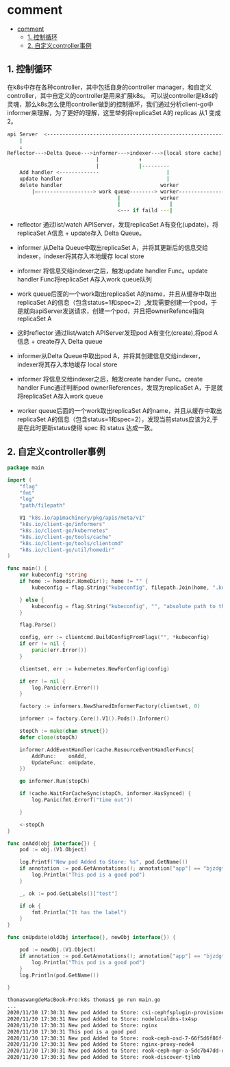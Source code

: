 # comment
- [comment](#comment)
  - [1. 控制循环](#1-控制循环)
  - [2. 自定义controller事例](#2-自定义controller事例)

## 1. 控制循环
在k8s中存在各种controller，其中包括自身的controller manager，和自定义controller，其中自定义的controller是用来扩展k8s。
可以说controller是k8s的灵魂，那么k8s怎么使用controller做到的控制循环，我们通过分析client-go中informer来理解，为了更好的理解，这里举例将replicaSet A的 replicas 从1 变成2。

```bash
api Server  <------------------------------------------------------------------|
    |                                                                          |
    ↓                                                                          |
Reflector--->Delta Queue--->informer--->indexer--->[local store cache]         |
                             |             ↑                                   |
                             |             |---------                          |
    Add handler <-------------                      |                          |
    update handler                                  |                          |
    delete handler                                worker                       |
        |—------------------> work queue--------> worker-----------------------|
                                    |             worker
                                    |                |
                                    <--- if faild ---|
```

- reflector 通过list/watch APIServer，发现replicaSet A有变化(update)，将replicaSet A信息 + update存入 Delta Queue。
- informer 从Delta Queue中取出replicaSet A，并将其更新后的信息交给indexer，indexer将其存入本地缓存 local store
- informer 将信息交给indexer之后，触发update handler Func。update handler Func将replicaSet A存入work queue队列
- work queue后面的一个work取出replicaSet A的name，并且从缓存中取出replicaSet A的信息（包含status=1和spec=2）,发现需要创建一个pod，于是就向apiServer发送请求，创建一个pod，并且把ownerRefence指向replicaSet A

- 这时reflector 通过list/watch APIServer发现pod A有变化(create),将pod A信息 + create存入 Delta queue
- informer从Delta Queue中取出pod A，并将其创建信息交给indexer，indexer将其存入本地缓存 local store
- informer 将信息交给indexer之后，触发create hander Func。create handler Func通过判断pod ownerReferences，发现为replicaSet A，于是就将replicaSet A存入work queue
- worker queue后面的一个work取出replicaSet A的name，并且从缓存中取出replicaSet A的信息（包含status=1和spec=2），发现当前status应该为2,于是在此时更新status使得 spec 和 status 达成一致。



## 2. 自定义controller事例
```go
package main

import (
	"flag"
	"fmt"
	"log"
	"path/filepath"

	V1 "k8s.io/apimachinery/pkg/apis/meta/v1"
	"k8s.io/client-go/informers"
	"k8s.io/client-go/kubernetes"
	"k8s.io/client-go/tools/cache"
	"k8s.io/client-go/tools/clientcmd"
	"k8s.io/client-go/util/homedir"
)

func main() {
	var kubeconfig *string
	if home := homedir.HomeDir(); home != "" {
		kubeconfig = flag.String("kubeconfig", filepath.Join(home, ".kube", "config"), "(optional) absolute path to the kubeconfig file")

	} else {
		kubeconfig = flag.String("kubeconfig", "", "absolute path to the kubeconfig file")
	}

	flag.Parse()

	config, err := clientcmd.BuildConfigFromFlags("", *kubeconfig)
	if err != nil {
		panic(err.Error())
	}

	clientset, err := kubernetes.NewForConfig(config)

	if err != nil {
		log.Panic(err.Error())
	}

	factory := informers.NewSharedInformerFactory(clientset, 0)

	informer := factory.Core().V1().Pods().Informer()

	stopCh := make(chan struct{})
	defer close(stopCh)

	informer.AddEventHandler(cache.ResourceEventHandlerFuncs{
		AddFunc:    onAdd,
		UpdateFunc: onUpdate,
	})

	go informer.Run(stopCh)

	if !cache.WaitForCacheSync(stopCh, informer.HasSynced) {
		log.Panic(fmt.Errorf("time out"))

	}

	<-stopCh
}

func onAdd(obj interface{}) {
	pod := obj.(V1.Object)

	log.Printf("New pod Added to Store: %s", pod.GetName())
	if annotation := pod.GetAnnotations(); annotation["app"] == "bjzdgt.com" {
		log.Println("This pod is a good pod")
	}

	_, ok := pod.GetLabels()["test"]

	if ok {
		fmt.Println("It has the label")
	}
}

func onUpdate(oldObj interface{}, newObj interface{}) {

	pod := newObj.(V1.Object)
	if annotation := pod.GetAnnotations(); annotation["app"] == "bjzdgt.com" {
		log.Println("This pod is a good pod")
	}
	log.Println(pod.GetName())

}

```

```bash
thomaswangdeMacBook-Pro:k8s thomas$ go run main.go 
...
2020/11/30 17:30:31 New pod Added to Store: csi-cephfsplugin-provisioner-58c4f6c77f-8dr4w
2020/11/30 17:30:31 New pod Added to Store: nodelocaldns-tx4sp
2020/11/30 17:30:31 New pod Added to Store: nginx
2020/11/30 17:30:31 This pod is a good pod
2020/11/30 17:30:31 New pod Added to Store: rook-ceph-osd-7-66f5d6f86f-672tp
2020/11/30 17:30:31 New pod Added to Store: nginx-proxy-node4
2020/11/30 17:30:31 New pod Added to Store: rook-ceph-mgr-a-5dc7b47dd-rq6rc
2020/11/30 17:30:31 New pod Added to Store: rook-discover-tjlmb
```